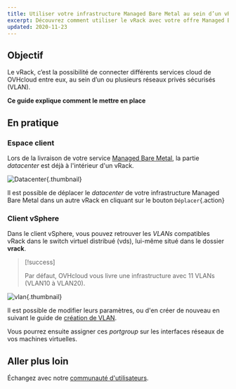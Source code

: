 ```yaml
---
title: Utiliser votre infrastructure Managed Bare Metal au sein d’un vRack
excerpt: Découvrez comment utiliser le vRack avec votre offre Managed Bare Metal
updated: 2020-11-23
---
```


## Objectif

Le vRack, c’est la possibilité de connecter différents services cloud de OVHcloud entre eux, au sein d’un ou plusieurs réseaux privés sécurisés (VLAN).

**Ce guide explique comment le mettre en place**

## En pratique

### Espace client

Lors de la livraison de votre service [Managed Bare Metal](https://www.ovhcloud.com/fr/managed-bare-metal/), la partie *datacenter* est déjà à l'intérieur d'un vRack.

![Datacenter](images/vRackDatacenter.PNG){.thumbnail}

Il est possible de déplacer le *datacenter* de votre infrastructure Managed Bare Metal dans un autre vRack en cliquant sur le bouton `Déplacer`{.action}

### Client vSphere

Dans le client vSphere, vous pouvez retrouver les *VLANs* compatibles vRack dans le switch virtuel distribué (vds), lui-même situé dans le dossier **vrack**.

> [!success]
>
> Par défaut, OVHcloud vous livre une infrastructure avec 11 VLANs (VLAN10 à VLAN20).
>

![vlan](images/vRackVsphere.png){.thumbnail}

Il est possible de modifier leurs paramètres, ou d'en créer de nouveau en suivant le guide de [création de VLAN](/pages/bare_metal_cloud/managed_bare_metal/vlan-creation).

Vous pourrez ensuite assigner ces *portgroup* sur les interfaces réseaux de vos machines virtuelles.

## Aller plus loin

Échangez avec notre [communauté d'utilisateurs](/links/community).
